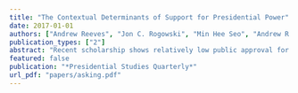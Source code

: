 ```yaml
---
title: "The Contextual Determinants of Support for Presidential Power"
date: 2017-01-01
authors: ["Andrew Reeves", "Jon C. Rogowski", "Min Hee Seo", "Andrew R. Stone"]
publication_types: ["2"]
abstract: "Recent scholarship shows relatively low public approval for the president’s use of unilateral powers, yet public attitudes are often susceptible to framing effects. We conduct a series of survey experiments to explore attitudes toward unilateral power while varying a range of contextual features, including the identity of the president, the unilateral tool used, the justification for the action, and the policy pursued. We find little evidence that context affects attitudes toward unilateral powers except in circumstances that invoke explicitly political factors. Our findings have important implications for understanding how public opinion responds to presidential power."
featured: false
publication: "*Presidential Studies Quarterly*"
url_pdf: "papers/asking.pdf"
---
```


